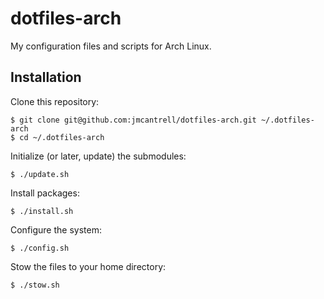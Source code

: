 # dotfiles-arch

My configuration files and scripts for Arch Linux.

## Installation

Clone this repository:

```
$ git clone git@github.com:jmcantrell/dotfiles-arch.git ~/.dotfiles-arch
$ cd ~/.dotfiles-arch
```

Initialize (or later, update) the submodules:

```
$ ./update.sh
```

Install packages:

```
$ ./install.sh
```

Configure the system:

```
$ ./config.sh
```

Stow the files to your home directory:

```
$ ./stow.sh
```
